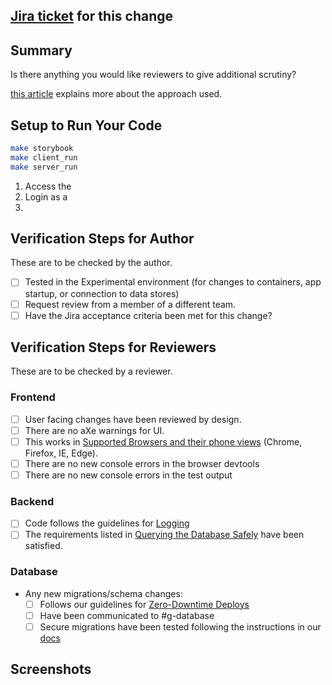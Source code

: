 ## [Jira ticket](tbd) for this change

## Summary

Is there anything you would like reviewers to give additional scrutiny?

[this article](tbd) explains more about the approach used.

## Setup to Run Your Code

```sh
make storybook
make client_run
make server_run
```

1. Access the
2. Login as a
3.

## Verification Steps for Author

These are to be checked by the author.

- [ ] Tested in the Experimental environment (for changes to containers, app startup, or connection to data stores)
- [ ] Request review from a member of a different team.
- [ ] Have the Jira acceptance criteria been met for this change?

## Verification Steps for Reviewers

These are to be checked by a reviewer.

### Frontend

- [ ] User facing changes have been reviewed by design.
- [ ] There are no aXe warnings for UI.
- [ ] This works in [Supported Browsers and their phone views](https://github.com/transcom/mymove/tree/master/docs/adr/0016-Browser-Support.md) (Chrome, Firefox, IE, Edge).
- [ ] There are no new console errors in the browser devtools
- [ ] There are no new console errors in the test output

### Backend

- [ ] Code follows the guidelines for [Logging](https://transcom.github.io/mymove-docs/docs/dev/contributing/backend/Backend-Programming-Guide#logging)
- [ ] The requirements listed in [Querying the Database Safely](https://transcom.github.io/mymove-docs/docs/dev/contributing/backend/Backend-Programming-Guide/#querying-the-database-safely) have been satisfied.

### Database

- Any new migrations/schema changes:
  - [ ] Follows our guidelines for [Zero-Downtime Deploys](https://transcom.github.io/mymove-docs/docs/dev/contributing/database/Database-Migrations#zero-downtime-migrations)
  - [ ] Have been communicated to #g-database
  - [ ] Secure migrations have been tested following the instructions in our [docs](https://transcom.github.io/mymove-docs/docs/dev/contributing/database/Database-Migrations#secure-migrations)

## Screenshots
